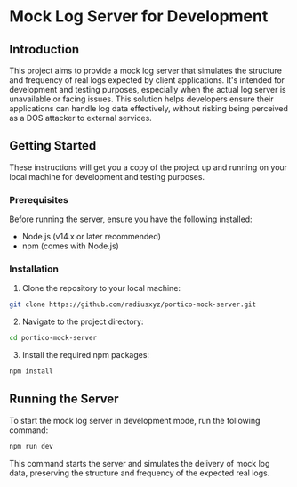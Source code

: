 # Mock Log Server for Development

## Introduction

This project aims to provide a mock log server that simulates the structure and frequency of real logs expected by client applications. It's intended for development and testing purposes, especially when the actual log server is unavailable or facing issues. This solution helps developers ensure their applications can handle log data effectively, without risking being perceived as a DOS attacker to external services.

## Getting Started

These instructions will get you a copy of the project up and running on your local machine for development and testing purposes.

### Prerequisites

Before running the server, ensure you have the following installed:
- Node.js (v14.x or later recommended)
- npm (comes with Node.js)

### Installation

1. Clone the repository to your local machine:
```bash
git clone https://github.com/radiusxyz/portico-mock-server.git
```

2. Navigate to the project directory:
```bash
cd portico-mock-server
```

3. Install the required npm packages:
```bash
npm install
```

## Running the Server

To start the mock log server in development mode, run the following command:

```bash
npm run dev
```

This command starts the server and simulates the delivery of mock log data, preserving the structure and frequency of the expected real logs.
